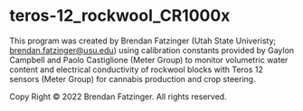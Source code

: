 # teros-12_rockwool_CR1000x

This program was created by Brendan Fatzinger (Utah State Univeristy; brendan.fatzinger@usu.edu) using calibration constants provided by Gaylon Campbell and Paolo Castiglione (Meter Group) to monitor volumetric water content and electrical conductivity of rockwool blocks with Teros 12 sensors (Meter Group) for cannabis production and crop steering. 

Copy Right © 2022 Brendan Fatzinger. All rights reserved.
